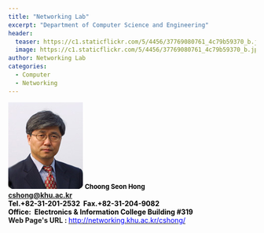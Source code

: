 ```yaml
---
title: "Networking Lab"
excerpt: "Department of Computer Science and Engineering"
header:
  teaser: https://c1.staticflickr.com/5/4456/37769080761_4c79b59370_b.jpg
  image: https://c1.staticflickr.com/5/4456/37769080761_4c79b59370_b.jpg
author: Networking Lab
categories:
  - Computer
  - Networking
---
```

<tr> 
  <td width="185"><img src="/assets/images/prof_hong.jpg" width="152" height="176"></td>
      <td valign="top"><b><font color="#000000" size="2">Choong Seon Hong</font><font color="#000000"> &nbsp;&nbsp;
      <img src="../images/members/han.gif" width="69" height="16" align="absmiddle">
      <br>
      <a href="mailto:cshong@khu.ac.kr">cshong@khu.ac.kr</a>
      <br>Tel.+82-31-201-2532 &nbsp;Fax.+82-31-204-9082<br>
      Office: &nbsp;Electronics &amp; Information College Building #319</font></b>
      <br><b>Web Page's URL : </b><a href="http://networking.khu.ac.kr/cshong"><font color="blue">http://networking.khu.ac.kr/cshong/</font></a><br>
  </td>
</tr>